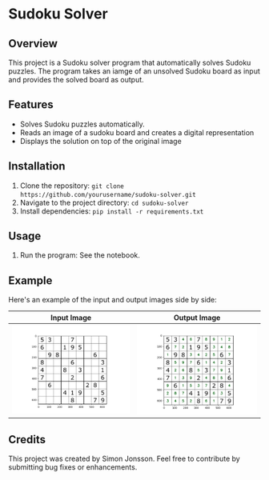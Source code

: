 # Sudoku Solver

## Overview
This project is a Sudoku solver program that automatically solves Sudoku puzzles. The program takes an iamge of an unsolved Sudoku board as input and provides the solved board as output.

## Features
- Solves Sudoku puzzles automatically.
- Reads an image of a sudoku board and creates a digital representation
- Displays the solution on top of the original image

## Installation
1. Clone the repository: `git clone https://github.com/yourusername/sudoku-solver.git`
2. Navigate to the project directory: `cd sudoku-solver`
3. Install dependencies: `pip install -r requirements.txt`

## Usage
1. Run the program: See the notebook.

## Example
Here's an example of the input and output images side by side:

| Input Image | Output Image |
|-------------|--------------|
| ![Input Image](results/original.png) | ![Output Image](results/solved.png) |

## Credits
This project was created by Simon Jonsson. Feel free to contribute by submitting bug fixes or enhancements.
